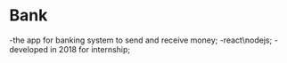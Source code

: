 # Bank

-the app for banking system to send and receive money;
-react\nodejs;
-developed in 2018 for internship;
